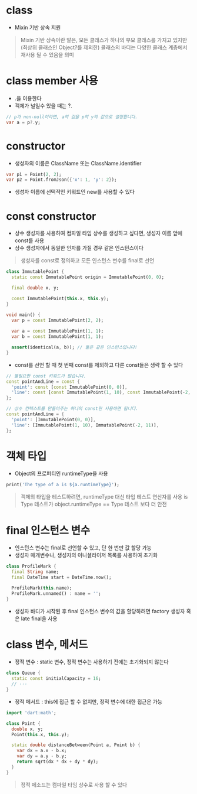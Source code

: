 # class
- Mixin 기반 상속 지원
> Mixin 기반 상속이란 말은, 모든 클래스가 하나의 부모 클래스를 가지고 있지만 (최상위 클래스인 Object?를 제외한) 클래스의 바디는 다양한 클래스 계층에서 재사용 될 수 있음을 의미

# class member 사용
- .을 이용한다
- 객체가 널일수 있을 때는 ?.
```dart
// p가 non-null이라면, a의 값을 p의 y의 값으로 설정합니다.
var a = p?.y;
```

# constructor
- 생성자의 이름은 ClassName 또는 ClassName.identifier
```dart
var p1 = Point(2, 2);
var p2 = Point.fromJson({'x': 1, 'y': 2});
```
- 생성자 이름에 선택적인 키워드인 new를 사용할 수 있다

# const constructor
- 상수 생성자를 사용하여 컴파일 타임 상수를 생성하고 싶다면, 생성자 이름 앞에 const를 사용
- 상수 생성자에서 동일한 인자를 가질 경우 같은 인스턴스이다
> 생성자를 const로 정의하고 모든 인스턴스 변수를 final로 선언
```dart
class ImmutablePoint {
  static const ImmutablePoint origin = ImmutablePoint(0, 0);

  final double x, y;

  const ImmutablePoint(this.x, this.y);
}

void main() {
  var p = const ImmutablePoint(2, 2);
  
  var a = const ImmutablePoint(1, 1);
  var b = const ImmutablePoint(1, 1);

  assert(identical(a, b)); // 둘은 같은 인스턴스입니다!
}
```
- const를 선언 할 때 첫 번째 const를 제외하고 다른 const들은 생략 할 수 있다
```dart
// 불필요한 const 키워드가 많습니다.
const pointAndLine = const {
  'point': const [const ImmutablePoint(0, 0)],
  'line': const [const ImmutablePoint(1, 10), const ImmutablePoint(-2, 11)],
};

// 상수 컨텍스트를 만들어주는 하나의 const만 사용하면 됩니다.
const pointAndLine = {
  'point': [ImmutablePoint(0, 0)],
  'line': [ImmutablePoint(1, 10), ImmutablePoint(-2, 11)],
};
```

# 객체 타입
- Object의 프로퍼티인 runtimeType을 사용
```dart
print('The type of a is ${a.runtimeType}');
```
> 객체의 타입을 테스트하려면, runtimeType 대신 타입 테스트 연산자를 사용 is Type 테스트가 object.runtimeType == Type 테스트 보다 더 안전

# final 인스턴스 변수
- 인스턴스 변수는 final로 선언할 수 있고, 단 한 번만 값 할당 가능
- 생성자 매개변수나, 생성자의 이니셜라이저 목록를 사용하여 초기화
```dart
class ProfileMark {
  final String name;
  final DateTime start = DateTime.now();

  ProfileMark(this.name);
  ProfileMark.unnamed() : name = '';
}
```
- 생성자 바디가 시작된 후 final 인스턴스 변수의 값을 할당하려면 factory 생성자 혹은 late final을 사용

# class 변수, 메서드
- 정적 변수 : static 변수, 정적 변수는 사용하기 전에는 초기화되지 않는다
```dart
class Queue {
  static const initialCapacity = 16;
  // ···
}
```
- 정적 메서드 : this에 접근 할 수 없지만, 정적 변수에 대한 접근은 가능
```dart
import 'dart:math';

class Point {
  double x, y;
  Point(this.x, this.y);

  static double distanceBetween(Point a, Point b) {
    var dx = a.x - b.x;
    var dy = a.y - b.y;
    return sqrt(dx * dx + dy * dy);
  }
}
```
> 정적 메소드는 컴파일 타임 상수로 사용 할 수 있다
